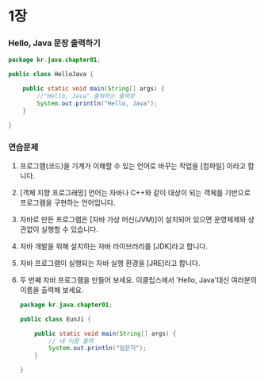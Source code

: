 # 1장
### Hello, Java 문장 출력하기

```java
package kr.java.chapter01;

public class HelloJava {

	public static void main(String[] args) {
		//"Hello, Java" 출력하는 출력문
		System.out.println("Hello, Java"); 
	}

}
```

### 연습문제
1. 프로그램(코드)을 기계가 이해할 수 있는 언어로 바꾸는 작업을 [컴파일] 이라고 합니다.
2. [객체 지향 프로그래밍] 언어는 자바나 C++와 같이 대상이 되는 객체를 기반으로 프로그램을 구현하는 언어입니다.
3. 자바로 만든 프로그램은 [자바 가상 머신(JVM)]이 설치되어 있으면 운영체제와 상관없이 실행할 수 있습니다.
4. 자바 개발을 위해 설치하는 자바 라이브러리를 [JDK]라고 합니다.
5. 자바 프로그램이 실행되는 자바 실행 환경을 [JRE]라고 합니다.
6. 두 번째 자바 프로그램을 만들어 보세요. 이클립스에서 'Hello, Java'대신 여러분의 이름을 출력해 보세요.

    ```java
    package kr.java.chapter01;

    public class EunJi {

    	public static void main(String[] args) {
    		// 내 이름 출력
    		System.out.println("임은지");
    	}

    }
    ```
